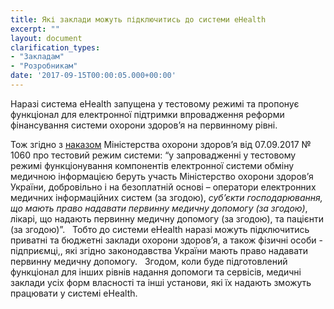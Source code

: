 ```yaml
---
title: Які заклади можуть підключитись до системи eHealth
excerpt: ""
layout: document
clarification_types:
- "Закладам"
- "Розробникам"
date: '2017-09-15T00:00:05.000+00:00'
---
```


Наразі система eHealth запущена у тестовому режимі та пропонує функціонал для електронної підтримки впровадження реформи фінансування системи охорони здоров’я на первинному рівні.

Тож згідно з [наказом]() Міністерства охорони здоров’я від 07.09.2017 № 1060 про тестовий режим системи:
“у запровадженні у тестовому режимі функціонування компонентів електронної системи обміну медичною інформацією беруть участь Міністерство охорони здоров’я України, добровільно і на безоплатній основі – оператори електронних медичних інформаційних систем (за згодою), *суб’єкти господарювання, що мають право надавати первинну медичну допомогу (за згодою)*, лікарі, що надають первинну медичну допомогу (за згодою), та пацієнти (за згодою)”.
 
Тобто до системи eHealth наразі можуть підключитись приватні та бюджетні заклади охорони здоров’я, а також фізичні особи - підприємці,, які згідно законодавства України мають право надавати первинну медичну допомогу.
 
Згодом, коли буде підготовлений функціонал для інших рівнів надання допомоги та сервісів, медичні заклади усіх форм власності та інші установи, які їх надають зможуть працювати у системі eHealth.
